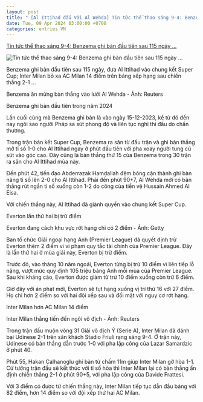 ```yaml
---
layout: post
title: " [Al Ittihad đấu Với Al Wehda] Tin tức thể thao sáng 9-4: Benzema ghi bàn đầu tiên sau 115 ngày ..."
date: Tue, 09 Apr 2024 03:00:00 +0700
categories: entries VN
---
```

[Tin tức thể thao sáng 9-4: Benzema ghi bàn đầu tiên sau 115 ngày ...](https://tuoitre.vn/tin-tuc-the-thao-sang-9-4-benzema-ghi-ban-dau-tien-sau-115-ngay-dua-al-ittihad-vao-chung-ket-20240409030802223.htm)

![Tin tức thể thao sáng 9-4: Benzema ghi bàn đầu tiên sau 115 ngày ...](https://cdn1.tuoitre.vn/zoom/600_315/471584752817336320/2024/4/9/capture-1712607939381961650337-12-0-380-703-crop-1712607956932282787000.jpg)

Benzema ghi bàn đầu tiên sau 115 ngày, đưa Al Ittihad vào chung kết Super Cup; Inter Milan bỏ xa AC Milan 14 điểm trên bảng xếp hạng sau chiến thắng 2-1 ...

Benzema ăn mừng bàn thắng vào lưới Al Wehda - Ảnh: Reuters

Benzema ghi bàn đầu tiên trong năm 2024

Lần cuối cùng mà Benzema ghi bàn là vào ngày 15-12-2023, kể từ đó đến nay ngôi sao người Pháp sa sút phong độ và liên tục nghỉ thi đấu do chấn thương.

Trong trận bán kết Super Cup, Benzema ra sân từ đầu trận và ghi bàn thắng mở tỉ số 1-0 cho Al Ittihad ngay ở phút đầu tiên với pha xoay người tung cú sút vào góc cao. Đây cũng là bàn thắng thứ 15 của Benzema trong 30 trận ra sân cho Al Ittihad mùa này.

Đến phút 42, tiền đạo Abderrazak Hamdallah đệm bóng cận thành ghi bàn nâng tỉ số lên 2-0 cho Al Ittihad. Phải đến phút 90+7, Al Wehda mới có bàn thắng rút ngắn tỉ số xuống còn 1-2 do công của tiền vệ Hussain Ahmed Al Eisa.

Với chiến thắng này, Al Ittihad đã giành quyền vào chung kết Super Cup.

Everton lần thứ hai bị trừ điểm

Everton đang cách khu vực rớt hạng chỉ có 2 điểm - Ảnh: Getty

Ban tổ chức Giải ngoại hạng Anh (Premier League) đã quyết định trừ Everton thêm 2 điểm vì vi phạm quy tắc tài chính của Premier League. Đây là lần thứ hai ở mùa giải này, Everton bị trừ điểm.

Trước đó, vào tháng 10 năm ngoái, Everton từng bị trừ 10 điểm vì liên tiếp lỗ nặng, vượt mức quy định 105 triệu bảng Anh mỗi mùa của Premier League. Sau khi kháng cáo, Everton được giảm từ trừ 10 điểm xuống còn trừ 6 điểm.

Giờ đây với án phạt mới, Everton sẽ tụt hạng xuống vị trí thứ 16 với 27 điểm. Họ chỉ hơn 2 điểm so với hai đội xếp sau và đối mặt với nguy cơ rớt hạng.

Inter Milan hơn AC Milan 14 điểm

Inter Milan thẳng tiến đến ngôi vô địch - Ảnh: Reuters

Trong trận đấu muộn vòng 31 Giải vô địch Ý (Serie A), Inter Milan đã đánh bại Udinese 2-1 trên sân khách Stadio Friuli rạng sáng 9-4. Ở trận này, Udinese có bàn thắng dẫn trước 1-0 với pha lập công của Lazar Samardzic ở phút 40.

Phút 55, Hakan Calhanoglu ghi bàn từ chấm 11m giúp Inter Milan gỡ hòa 1-1. Cứ tưởng trận đấu sẽ kết thúc với tỉ số hòa thì Inter Milan lại có bàn thắng ấn định chiến thắng 2-1 ở phút 90+5, với pha lập công của Davide Frattesi.

Với 3 điểm có được từ chiến thắng này, Inter Milan tiếp tục dẫn đầu bảng với 82 điểm, hơn 14 điểm so với đội xếp thứ hai AC Milan.

